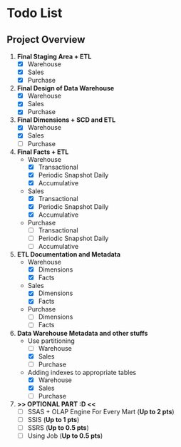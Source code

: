 # Todo List

## Project Overview

1. **Final Staging Area + ETL**
   - [x] Warehouse
   - [x] Sales
   - [x] Purchase
2. **Final Design of Data Warehouse**
   - [x] Warehouse
   - [x] Sales
   - [x] Purchase
3. **Final Dimensions + SCD and ETL**
   - [x] Warehouse
   - [x] Sales
   - [ ] Purchase
4. **Final Facts + ETL**
   - Warehouse
     - [x] Transactional
     - [x] Periodic Snapshot Daily
     - [x] Accumulative
   - Sales
     - [x] Transactional
     - [x] Periodic Snapshot Daily
     - [x] Accumulative
   - Purchase
     - [ ] Transactional
     - [ ] Periodic Snapshot Daily
     - [ ] Accumulative
5. **ETL Documentation and Metadata**
   - Warehouse
     - [x] Dimensions
     - [x] Facts
   - Sales
     - [x] Dimensions
     - [x] Facts
   - Purchase
     - [ ] Dimensions
     - [ ] Facts
6. **Data Warehouse Metadata and other stuffs**
   - Use partitioning
     - [ ] Warehouse
     - [x] Sales
     - [ ] Purchase
   - Adding indexes to appropriate tables
     - [x] Warehouse
     - [x] Sales
     - [ ] Purchase
7. **>> OPTIONAL PART :D <<**
   - [ ] SSAS + OLAP Engine For Every Mart (**Up to 2 pts**)
   - [ ] SSIS (**Up to 1 pts**)
   - [ ] SSRS (**Up to 0.5 pts**)
   - [ ] Using Job (**Up to 0.5 pts**)
